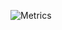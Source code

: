 ![Metrics](https://metrics.lecoq.io/AleixFerre?template=classic&isocalendar=1&languages=1&followup=1&lines=1&repositories=1&pagespeed=1&repositories=100&repositories.batch=100&repositories.forks=false&repositories.affiliations=owner&isocalendar.duration=half-year&languages.ignored=asp%2C%20shaderlab&languages.limit=8&languages.threshold=0%25&languages.colors=github&languages.sections=most-used&languages.indepth=false&languages.analysis.timeout=15&languages.categories=markup%2C%20programming&languages.recent.categories=markup%2C%20programming&languages.recent.load=300&languages.recent.days=14&followup.sections=repositories&followup.indepth=false&pagespeed.url=.user.website&pagespeed.detailed=false&pagespeed.screenshot=false&config.timezone=Europe%2FMadrid)
